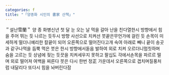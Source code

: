 ```yaml
---
categories: f
title: "「양종화 시인의 書家 산책」"
---
```

＂설난雪蘭＂ 양 종 화병신년 첫 달 눈 오는 날 먹을 갈아 난을 친다열한시 방향에서 힘을 주어 뛰는 듯 나르는 듯두시 방향 사선으로 치켜선 붓끝은무언가에 걸린 듯 손목이 미세하게 떨더니예리한 칼끝이 되어 오른쪽으로 떨어진다고개 숙여 아래로 빼니 끝이 송곳과 같구나​먹을 듬뿍 먹은 붓은 한시 방향에서돋음 발하여 외로 치켜 오르더니멈칫하며 숨을 고르는 듯 상념에 젖는 듯끗을 치켜세우지 못하고 팔십도 각에서손목을 파르르 떨며 외로 떨어져 여백을 찌른다 붓은 다시 한번 정正 가운데서 오른쪽으로 겹치며질풍처럼 내달리다 또다시 힘을 놔버린다잠